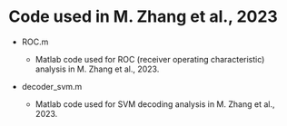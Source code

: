 # Code used in M. Zhang et al., 2023

- ROC.m
  - Matlab code used for ROC (receiver operating characteristic) analysis in M. Zhang et al., 2023.

- decoder_svm.m
  - Matlab code used for SVM decoding analysis in M. Zhang et al., 2023.
